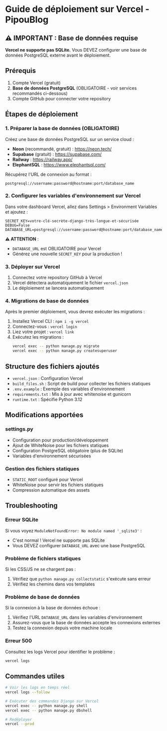# Guide de déploiement sur Vercel - PipouBlog

## ⚠️ IMPORTANT : Base de données requise

**Vercel ne supporte pas SQLite.** Vous DEVEZ configurer une base de données PostgreSQL externe avant le déploiement.

## Prérequis

1. Compte Vercel (gratuit)
2. **Base de données PostgreSQL** (OBLIGATOIRE - voir services recommandés ci-dessous)
3. Compte GitHub pour connecter votre repository

## Étapes de déploiement

### 1. Préparer la base de données (OBLIGATOIRE)

Créez une base de données PostgreSQL sur un service cloud :
- **Neon** (recommandé, gratuit) : https://neon.tech/
- **Supabase** (gratuit) : https://supabase.com/
- **Railway** : https://railway.app/
- **ElephantSQL** : https://www.elephantsql.com/

Récupérez l'URL de connexion au format :
```
postgresql://username:password@hostname:port/database_name
```

### 2. Configurer les variables d'environnement sur Vercel

Dans votre dashboard Vercel, allez dans Settings > Environment Variables et ajoutez :

```
SECRET_KEY=votre-clé-secrète-django-très-longue-et-sécurisée
DEBUG=False
DATABASE_URL=postgresql://username:password@hostname:port/database_name
```

**⚠️ ATTENTION** : 
- `DATABASE_URL` est OBLIGATOIRE pour Vercel
- Générez une nouvelle `SECRET_KEY` pour la production !

### 3. Déployer sur Vercel

1. Connectez votre repository GitHub à Vercel
2. Vercel détectera automatiquement le fichier `vercel.json`
3. Le déploiement se lancera automatiquement

### 4. Migrations de base de données

Après le premier déploiement, vous devrez exécuter les migrations :

1. Installez Vercel CLI : `npm i -g vercel`
2. Connectez-vous : `vercel login`
3. Liez votre projet : `vercel link`
4. Exécutez les migrations :
   ```bash
   vercel exec -- python manage.py migrate
   vercel exec -- python manage.py createsuperuser
   ```

## Structure des fichiers ajoutés

- `vercel.json` : Configuration Vercel
- `build_files.sh` : Script de build pour collecter les fichiers statiques
- `.env.example` : Exemple des variables d'environnement
- `requirements.txt` : Mis à jour avec whitenoise et gunicorn
- `runtime.txt` : Spécifie Python 3.12

## Modifications apportées

### settings.py
- Configuration pour production/développement
- Ajout de WhiteNoise pour les fichiers statiques
- Configuration PostgreSQL obligatoire (plus de SQLite)
- Variables d'environnement sécurisées

### Gestion des fichiers statiques
- `STATIC_ROOT` configuré pour Vercel
- WhiteNoise pour servir les fichiers statiques
- Compression automatique des assets

## Troubleshooting

### Erreur SQLite
Si vous voyez `ModuleNotFoundError: No module named '_sqlite3'` :
- C'est normal ! Vercel ne supporte pas SQLite
- Vous DEVEZ configurer `DATABASE_URL` avec une base PostgreSQL

### Problème de fichiers statiques
Si les CSS/JS ne se chargent pas :
1. Vérifiez que `python manage.py collectstatic` s'exécute sans erreur
2. Vérifiez les chemins dans vos templates

### Problème de base de données
Si la connexion à la base de données échoue :
1. Vérifiez l'URL `DATABASE_URL` dans les variables d'environnement
2. Assurez-vous que la base de données accepte les connexions externes
3. Testez la connexion depuis votre machine locale

### Erreur 500
Consultez les logs Vercel pour identifier le problème :
```bash
vercel logs
```

## Commandes utiles

```bash
# Voir les logs en temps réel
vercel logs --follow

# Exécuter des commandes Django sur Vercel
vercel exec -- python manage.py shell
vercel exec -- python manage.py dbshell

# Redéployer
vercel --prod
